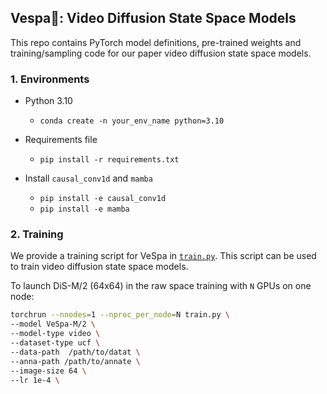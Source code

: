 ## Vespa🐝: Video Diffusion State Space Models

This repo contains PyTorch model definitions, pre-trained weights and training/sampling code for our paper video diffusion state space models. 


### 1. Environments

- Python 3.10
  - `conda create -n your_env_name python=3.10`

- Requirements file
  - `pip install -r requirements.txt`

- Install ``causal_conv1d`` and ``mamba``
  - `pip install -e causal_conv1d`
  - `pip install -e mamba`

### 2. Training 

We provide a training script for VeSpa in [`train.py`](train.py). This script can be used to train video diffusion state space models.

To launch DiS-M/2 (64x64) in the raw space training with `N` GPUs on one node:

```bash
torchrun --nnodes=1 --nproc_per_node=N train.py \
--model VeSpa-M/2 \
--model-type video \
--dataset-type ucf \
--data-path  /path/to/datat \
--anna-path /path/to/annate \
--image-size 64 \
--lr 1e-4 \
```
